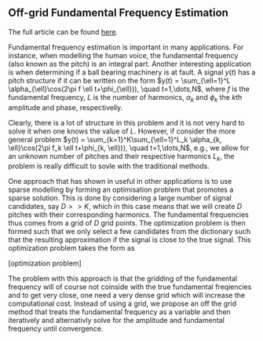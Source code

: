 ## Off-grid Fundamental Frequency Estimation

The full article can be found [here]().

Fundamental frequency estimation is important in many applications. For instance, when modelling the human voice, the fundamental frequency (also known as the pitch) is an integral part. Another interesting application is when determining if a ball bearing machinery is at fault. A signal $y(t)$ has a pitch structure if it can be written on the form
$y(t) = \sum_{\ell=1}^L \alpha_{\ell}\cos(2\pi f \ell t+\phi_{\ell})), \quad t=1,\dots,N$,
where $f$ is the fundamental frequency, $L$ is the number of harmonics, $\alpha_k$ and $\phi_k$ the $k$th amplitude and phase, respectivelly. 

Clearly, there is a lot of structure in this problem and it is not very hard to solve it when one knows the value of $L$. However, if consider the more general problem
$y(t) = \sum_{k=1}^K\sum_{\ell=1}^L_k \alpha_{k, \ell}\cos(2\pi f_k \ell t+\phi_{k, \ell})), \quad t=1,\dots,N$,
e.g., we allow for an unknown number of pitches and their respective harmonics $L_k$, the problem is really difficult to sovle with the traditional methods. 

One approach that has shown in useful in other applications is to use sparse modelling by forming an optimisation problem that promotes a sparse solution. This is done by considering a large number of signal candidates, say $D>>K$, which in this case means that we will create $D$ pitches with their corresponding harmonics. The fundamental frequencies thus comes from a grid of $D$ grid points. The optimization problem is then formed such that we only select a few candidates from the dictionary such that the resulting approximation if the signal is close to the true signal. This optimization problem takes the form as

[optimization problem]


The problem with this approach is that the gridding of the fundamental frequency will of course not coinside with the true fundamental freqiencies and to get very close, one need a very dense grid which will increase the computational cost. Instead of using a grid, we propose an off the grid method that treats the fundamental frequency as a variable and then iteratively and alternativly solve for the amplitude and fundamental frequency until convergence.
